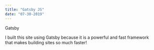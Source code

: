 ```yaml
---
title: "Gatsby JS"
date: "07-30-2019"
---
```


Gatsby

I built this site using Gatsby because it is a powerful and fast framework that makes building sites so much faster!

